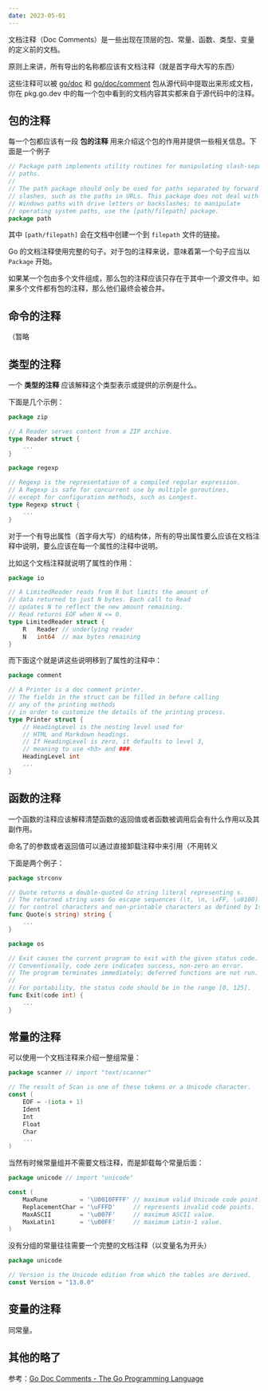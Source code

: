 ```yaml
---
date: 2023-05-01
---
```


文档注释（Doc Comments）是一些出现在顶层的包、常量、函数、类型、变量的定义前的文档。

原则上来讲，所有导出的名称都应该有文档注释（就是首字母大写的东西）

这些注释可以被 [go/doc](https://go.dev/pkg/go/doc) 和 [go/doc/comment](https://go.dev/pkg/go/doc/comment) 包从源代码中提取出来形成文档，你在 pkg.go.dev 中的每一个包中看到的文档内容其实都来自于源代码中的注释。

## 包的注释

每一个包都应该有一段 **包的注释** 用来介绍这个包的作用并提供一些相关信息。下面是一个例子

```go
// Package path implements utility routines for manipulating slash-separated
// paths.
//
// The path package should only be used for paths separated by forward
// slashes, such as the paths in URLs. This package does not deal with
// Windows paths with drive letters or backslashes; to manipulate
// operating system paths, use the [path/filepath] package.
package path
```

其中 `[path/filepath]` 会在文档中创建一个到 `filepath` 文件的链接。

Go 的文档注释使用完整的句子。对于包的注释来说，意味着第一个句子应当以 `Package` 开始。



如果某一个包由多个文件组成，那么包的注释应该只存在于其中一个源文件中。如果多个文件都有包的注释，那么他们最终会被合并。

## 命令的注释

（暂略

## 类型的注释

一个 **类型的注释** 应该解释这个类型表示或提供的示例是什么。

下面是几个示例：

```go
package zip

// A Reader serves content from a ZIP archive.
type Reader struct {
    ...
}
```

```go
package regexp

// Regexp is the representation of a compiled regular expression.
// A Regexp is safe for concurrent use by multiple goroutines,
// except for configuration methods, such as Longest.
type Regexp struct {
    ...
}
```

对于一个有导出属性（首字母大写）的结构体，所有的导出属性要么应该在文档注释中说明，要么应该在每一个属性的注释中说明。

比如这个文档注释就说明了属性的作用：

```go
package io

// A LimitedReader reads from R but limits the amount of
// data returned to just N bytes. Each call to Read
// updates N to reflect the new amount remaining.
// Read returns EOF when N <= 0.
type LimitedReader struct {
    R   Reader // underlying reader
    N   int64  // max bytes remaining
}
```

而下面这个就是讲这些说明移到了属性的注释中：

```go
package comment

// A Printer is a doc comment printer.
// The fields in the struct can be filled in before calling
// any of the printing methods
// in order to customize the details of the printing process.
type Printer struct {
    // HeadingLevel is the nesting level used for
    // HTML and Markdown headings.
    // If HeadingLevel is zero, it defaults to level 3,
    // meaning to use <h3> and ###.
    HeadingLevel int
    ...
}
```

## 函数的注释

一个函数的注释应该解释清楚函数的返回值或者函数被调用后会有什么作用以及其副作用。

命名了的参数或者返回值可以通过直接卸载注释中来引用（不用转义

下面是两个例子：

```go
package strconv

// Quote returns a double-quoted Go string literal representing s.
// The returned string uses Go escape sequences (\t, \n, \xFF, \u0100)
// for control characters and non-printable characters as defined by IsPrint.
func Quote(s string) string {
    ...
}
```

```go
package os

// Exit causes the current program to exit with the given status code.
// Conventionally, code zero indicates success, non-zero an error.
// The program terminates immediately; deferred functions are not run.
//
// For portability, the status code should be in the range [0, 125].
func Exit(code int) {
    ...
}
```

## 常量的注释

可以使用一个文档注释来介绍一整组常量：

```go
package scanner // import "text/scanner"

// The result of Scan is one of these tokens or a Unicode character.
const (
    EOF = -(iota + 1)
    Ident
    Int
    Float
    Char
    ...
)
```

当然有时候常量组并不需要文档注释，而是卸载每个常量后面：

```go
package unicode // import "unicode"

const (
    MaxRune         = '\U0010FFFF' // maximum valid Unicode code point.
    ReplacementChar = '\uFFFD'     // represents invalid code points.
    MaxASCII        = '\u007F'     // maximum ASCII value.
    MaxLatin1       = '\u00FF'     // maximum Latin-1 value.
)
```

没有分组的常量往往需要一个完整的文档注释（以变量名为开头）

```go
package unicode

// Version is the Unicode edition from which the tables are derived.
const Version = "13.0.0"
```

## 变量的注释

同常量。

## 其他的略了

参考：[Go Doc Comments - The Go Programming Language](https://go.dev/doc/comment)